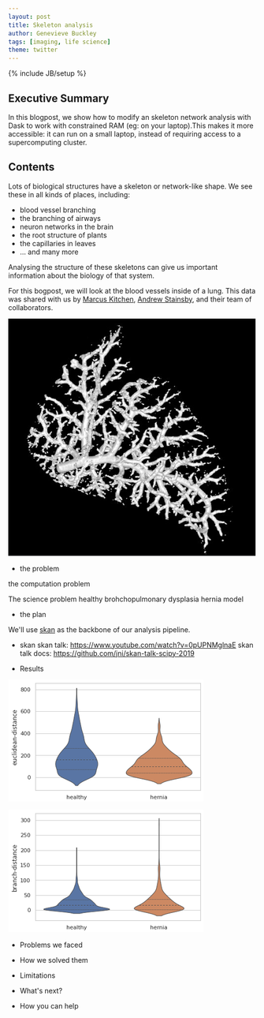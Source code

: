 ```yaml
---
layout: post
title: Skeleton analysis
author: Genevieve Buckley
tags: [imaging, life science]
theme: twitter
---
```

{% include JB/setup %}

## Executive Summary

In this blogpost, we show how to modify an skeleton network analysis with Dask to work with constrained RAM (eg: on your laptop).This makes it more accessible: it can run on a small laptop, instead of requiring access to a supercomputing cluster.

## Contents



Lots of biological structures have a skeleton or network-like shape. We see these in all kinds of places, including:
* blood vessel branching
* the branching of airways
* neuron networks in the brain
* the root structure of plants
* the capillaries in leaves
* ... and many more

Analysing the structure of these skeletons can give us important information about the biology of that system.

For this bogpost, we will look at the blood vessels inside of a lung. This data was shared with us by [Marcus Kitchen](https://research.monash.edu/en/persons/marcus-kitchen), [Andrew Stainsby](https://hudson.org.au/researcher-profile/andrew-stainsby/), and their team of collaborators.


![Skeleton network of blood vessels within the lung](/images/skeleton-analysis/skeleton-screenshot-crop.jpg)


- the problem

the computation problem

The science problem
healthy
brohchopulmonary dysplasia
hernia model


- the plan

We'll use [skan]() as the backbone of our analysis pipeline.

- skan
skan talk: https://www.youtube.com/watch?v=0pUPNMglnaE
skan talk docs: https://github.com/jni/skan-talk-scipy-2019

- Results

![Violin plot comparing blood vessel thickness between a healthy and herniated lung](/images/skeleton-analysis/compare-euclidean-distance.png)

![Violin plot comparing blood vessel branch lengths between a healthy and herniated lung](/images/skeleton-analysis/compare-branch-distance.png)


- Problems we faced

- How we solved them


- Limitations

- What's next?


- How you can help




